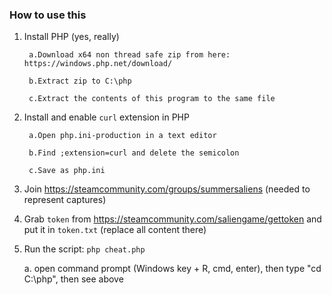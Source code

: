 ### How to use this

1. Install PHP (yes, really)

        a.Download x64 non thread safe zip from here: https://windows.php.net/download/
        
        b.Extract zip to C:\php
        
        c.Extract the contents of this program to the same file 
2. Install and enable `curl` extension in PHP
        
        a.Open php.ini-production in a text editor
        
        b.Find ;extension=curl and delete the semicolon
        
        c.Save as php.ini
3. Join https://steamcommunity.com/groups/summersaliens  (needed to represent captures)
4. Grab `token` from https://steamcommunity.com/saliengame/gettoken and put it in `token.txt` (replace all content there)
5. Run the script: `php cheat.php`
    
    a. open command prompt (Windows key + R, cmd, enter), then type "cd C:\php\", then see above
